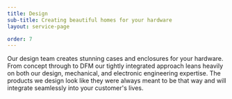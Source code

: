 ```yaml
---
title: Design
sub-title: Creating beautiful homes for your hardware
layout: service-page

order: 7
---
```


Our design team creates stunning cases and enclosures for your hardware. From concept through to DFM our tightly integrated approach leans heavily on both our design, mechanical, and electronic engineering expertise. The products we design look like they were always meant to be that way and will integrate seamlessly into your customer's lives.